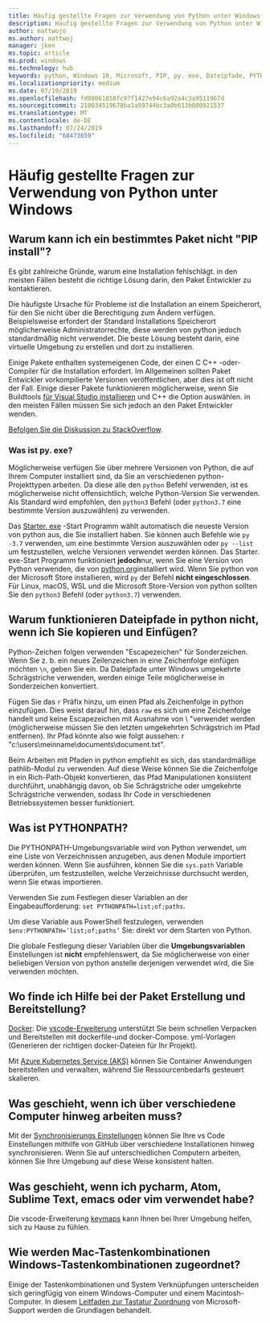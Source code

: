 ```yaml
---
title: Häufig gestellte Fragen zur Verwendung von Python unter Windows
description: Häufig gestellte Fragen zur Verwendung von Python unter Windows
author: mattwojo
ms.author: mattwoj
manager: jken
ms.topic: article
ms.prod: windows
ms.technology: hub
keywords: python, Windows 10, Microsoft, PIP, py. exe, Dateipfade, PYTHONPATH, python-Bereitstellung, Python-Paket Erstellung
ms.localizationpriority: medium
ms.date: 07/19/2019
ms.openlocfilehash: fd08061858fc97f1427e94c6a92a4c3a9511967d
ms.sourcegitcommit: 210034519678ba1a59744bc3a0b613b000921537
ms.translationtype: MT
ms.contentlocale: de-DE
ms.lasthandoff: 07/24/2019
ms.locfileid: "68473659"
---
```

# <a name="frequently-asked-questions-about-using-python-on-windows"></a>Häufig gestellte Fragen zur Verwendung von Python unter Windows

## <a name="why-cant-i-pip-install-a-certain-package"></a>Warum kann ich ein bestimmtes Paket nicht "PIP install"?

Es gibt zahlreiche Gründe, warum eine Installation fehlschlägt. in den meisten Fällen besteht die richtige Lösung darin, den Paket Entwickler zu kontaktieren.

Die häufigste Ursache für Probleme ist die Installation an einem Speicherort, für den Sie nicht über die Berechtigung zum Ändern verfügen. Beispielsweise erfordert der Standard Installations Speicherort möglicherweise Administratorrechte, diese werden von python jedoch standardmäßig nicht verwendet. Die beste Lösung besteht darin, eine virtuelle Umgebung zu erstellen und dort zu installieren.

Einige Pakete enthalten systemeigenen Code, der einen C C++ -oder-Compiler für die Installation erfordert. Im Allgemeinen sollten Paket Entwickler vorkompilierte Versionen veröffentlichen, aber dies ist oft nicht der Fall. Einige dieser Pakete funktionieren möglicherweise, wenn Sie Buildtools [für Visual Studio installieren](https://visualstudio.microsoft.com/downloads/#build-tools-for-visual-studio-2019) und C++ die Option auswählen. in den meisten Fällen müssen Sie sich jedoch an den Paket Entwickler wenden.

[Befolgen Sie die Diskussion zu StackOverflow](https://stackoverflow.com/questions/4750806/how-do-i-install-pip-on-windows/12476379).

### <a name="what-is-pyexe"></a>Was ist py. exe?

Möglicherweise verfügen Sie über mehrere Versionen von Python, die auf Ihrem Computer installiert sind, da Sie an verschiedenen python-Projekttypen arbeiten. Da diese alle den `python` Befehl verwenden, ist es möglicherweise nicht offensichtlich, welche Python-Version Sie verwenden. Als Standard wird empfohlen, den `python3` Befehl (oder `python3.7` eine bestimmte Version auszuwählen) zu verwenden.

Das [Starter. exe](https://docs.python.org/3/using/windows.html#launcher) -Start Programm wählt automatisch die neueste Version von python aus, die Sie installiert haben. Sie können auch Befehle wie `py -3.7` verwenden, um eine bestimmte Version auszuwählen oder `py --list` um festzustellen, welche Versionen verwendet werden können. Das Starter. exe-Start Programm funktioniert **jedoch**nur, wenn Sie eine Version von Python verwenden, die von [python.org](https://www.python.org/downloads/windows/)installiert wird. Wenn Sie python von der Microsoft Store installieren, wird `py` der Befehl **nicht eingeschlossen**. Für Linux, macOS, WSL und die Microsoft Store-Version von python sollten Sie den `python3` Befehl (oder `python3.7`) verwenden.

## <a name="why-dont-file-paths-work-in-python-when-i-copy-paste-them"></a>Warum funktionieren Dateipfade in python nicht, wenn ich Sie kopieren und Einfügen?

Python-Zeichen folgen verwenden "Escapezeichen" für Sonderzeichen. Wenn Sie z. b. ein neues Zeilenzeichen in eine Zeichenfolge einfügen möchten `\n`, geben Sie ein. Da Dateipfade unter Windows umgekehrte Schrägstriche verwenden, werden einige Teile möglicherweise in Sonderzeichen konvertiert.

Fügen Sie das `r` Präfix hinzu, um einen Pfad als Zeichenfolge in python einzufügen. Dies weist darauf hin, dass `raw` es sich um eine Zeichenfolge handelt und keine Escapezeichen mit Ausnahme von \ "verwendet werden (möglicherweise müssen Sie den letzten umgekehrten Schrägstrich im Pfad entfernen). Ihr Pfad könnte also wie folgt aussehen: r "c:\users\meinname\documents\document.txt".

Beim Arbeiten mit Pfaden in python empfiehlt es sich, das standardmäßige pathlib-Modul zu verwenden. Auf diese Weise können Sie die Zeichenfolge in ein Rich-Path-Objekt konvertieren, das Pfad Manipulationen konsistent durchführt, unabhängig davon, ob Sie Schrägstriche oder umgekehrte Schrägstriche verwenden, sodass Ihr Code in verschiedenen Betriebssystemen besser funktioniert.

## <a name="what-is-pythonpath"></a>Was ist PYTHONPATH?

Die PYTHONPATH-Umgebungsvariable wird von Python verwendet, um eine Liste von Verzeichnissen anzugeben, aus denen Module importiert werden können. Wenn Sie ausführen, können Sie die `sys.path` Variable überprüfen, um festzustellen, welche Verzeichnisse durchsucht werden, wenn Sie etwas importieren.

Verwenden Sie zum Festlegen dieser Variablen an der Eingabeaufforderung: `set PYTHONPATH=list;of;paths`.

Um diese Variable aus PowerShell festzulegen, verwenden `$env:PYTHONPATH=’list;of;paths’` Sie: direkt vor dem Starten von Python.

Die globale Festlegung dieser Variablen über die **Umgebungsvariablen** Einstellungen ist **nicht** empfehlenswert, da Sie möglicherweise von einer beliebigen Version von python anstelle derjenigen verwendet wird, die Sie verwenden möchten.

## <a name="where-can-i-find-help-with-packaging-and-deployment"></a>Wo finde ich Hilfe bei der Paket Erstellung und Bereitstellung?

[Docker](https://code.visualstudio.com/docs/azure/docker): Die [vscode-Erweiterung](https://code.visualstudio.com/docs/azure/docker) unterstützt Sie beim schnellen Verpacken und Bereitstellen mit dockerfile-und docker-Compose. yml-Vorlagen (Generieren der richtigen docker-Dateien für Ihr Projekt).

Mit [Azure Kubernetes Service (AKS)](https://docs.microsoft.com/azure/aks/) können Sie Container Anwendungen bereitstellen und verwalten, während Sie Ressourcenbedarfs gesteuert skalieren.

## <a name="what-if-i-need-to-work-across-different-machines"></a>Was geschieht, wenn ich über verschiedene Computer hinweg arbeiten muss?

Mit der [Synchronisierungs Einstellungen](https://marketplace.visualstudio.com/items?itemName=Shan.code-settings-sync) können Sie Ihre vs Code Einstellungen mithilfe von GitHub über verschiedene Installationen hinweg synchronisieren. Wenn Sie auf unterschiedlichen Computern arbeiten, können Sie Ihre Umgebung auf diese Weise konsistent halten.

## <a name="what-if-im-used-to-using-pycharm-atom-sublime-text-emacs-or-vim"></a>Was geschieht, wenn ich pycharm, Atom, Sublime Text, emacs oder vim verwendet habe?

Die vscode-Erweiterung [keymaps](https://marketplace.visualstudio.com/search?target=VSCode&category=Keymaps&sortBy=Downloads) kann Ihnen bei Ihrer Umgebung helfen, sich zu Hause zu fühlen.

## <a name="how-do-mac-shortcut-keys-map-to-windows-shortcut-keys"></a>Wie werden Mac-Tastenkombinationen Windows-Tastenkombinationen zugeordnet?

Einige der Tastenkombinationen und System Verknüpfungen unterscheiden sich geringfügig von einem Windows-Computer und einem Macintosh-Computer. In diesem [Leitfaden zur Tastatur Zuordnung](https://support.microsoft.com/help/970299/keyboard-mappings-using-a-pc-keyboard-on-a-macintosh) von Microsoft-Support werden die Grundlagen behandelt.
